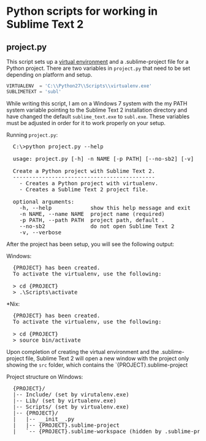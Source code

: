 Python scripts for working in Sublime Text 2
============================================


project.py
----------
This script sets up a [virtual environment][virtualenv] and a .sublime-project
file for a Python project. There are two variables in `project.py` that need to
be set depending on platform and setup.

```python
VIRTUALENV  = 'C:\\Python27\\Scripts\\virtualenv.exe'
SUBLIMETEXT = 'subl'
```

While writing this script, I am on a Windows 7 system with the my PATH system
variable pointing to the Sublime Text 2 installation directory and have changed
the default `sublime_text.exe` to `subl.exe`. These variables must be adjusted
in order for it to work properly on your setup.

Running `project.py`:

<pre class="console">
  C:\>python project.py --help

  usage: project.py [-h] -n NAME [-p PATH] [--no-sb2] [-v]

  Create a Python project with Sublime Text 2.
  --------------------------------------------
    - Creates a Python project with virtualenv.
    - Creates a Sublime Text 2 project file.

  optional arguments:
    -h, --help            show this help message and exit
    -n NAME, --name NAME  project name (required)
    -p PATH, --path PATH  project path, default .
    --no-sb2              do not open Sublime Text 2
    -v, --verbose
</pre>

After the project has been setup, you will see the following output:

Windows:

<pre class="console">
  {PROJECT} has been created.
  To activate the virtualenv, use the following:

  > cd {PROJECT}
  > .\Scripts\activate
</pre>

*Nix:

<pre class="console">
  {PROJECT} has been created.
  To activate the virtualenv, use the following:

  > cd {PROJECT}
  > source bin/activate
</pre>

Upon completion of creating the virtual environment and the .sublime-project
file, Sublime Text 2 will open a new window with the project only showing the
`src` folder, which contains the `{PROJECT}.sublime-project

Project structure on Windows:

<pre class="console">
  {PROJECT}/
  |-- Include/ (set by virutalenv.exe)
  |-- Lib/ (set by virtualenv.exe)
  |-- Scripts/ (set by virtualenv.exe)
  |-- {PROJECT}/
  |   |-- __init__.py
  |   |-- {PROJECT}.sublime-project
  |   `-- {PROJECT}.sublime-workspace (hidden by .sublime-project)
</pre>

[virtualenv]: http://www.virtualenv.org/en/latest/